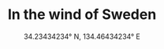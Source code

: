 ---
title: In the wind of Sweden
subtitle: "34.23434234° N, 134.46434234° E"
order_number: 4
image: /uploads/4.png
portrait: false
---